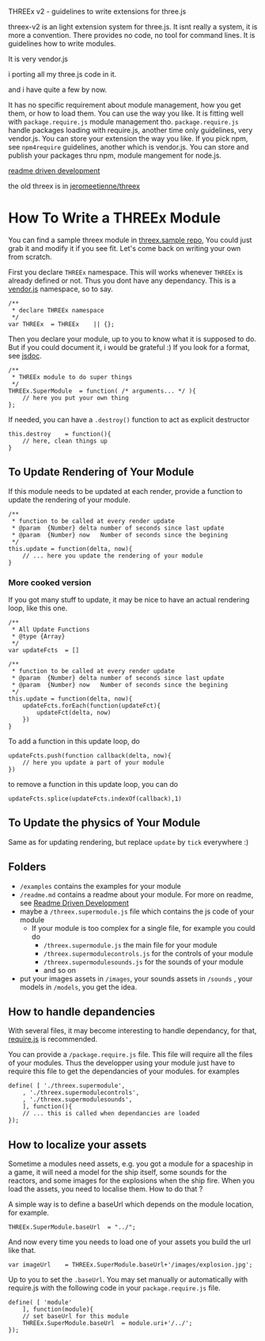 THREEx v2 - guidelines to write extensions for three.js 

threex-v2 is an light extension system for three.js.
It isnt really a system, it is more a convention.
There provides no code, no tool for command lines.
It is guidelines how to write modules.

It is very vendor.js

i porting all my three.js code in it.

and i have quite a few by now.


It has no specific requirement about module management, how you get them, 
or how to load them.
You can use the way you like.
It is fitting well with ```package.require.js``` module management tho.
```package.require.js``` handle packages loading with require.js, another time only guidelines, very vendor.js.
You can store your extension the way you like.
If you pick npm, see ```npm4require``` guidelines, another which is vendor.js.
You can store and publish your packages thru npm, module mangement for node.js.

[readme driven development](http://tom.preston-werner.com/2010/08/23/readme-driven-development.html)

the old threex is in [jeromeetienne/threex](https://github.com/jeromeetienne/threex-v0)


How To Write a THREEx Module
============================

You can find a sample threex module in 
[threex.sample repo](https://github.com/jeromeetienne/threex.sample), 
You could just grab it and modify it if you see fit.
Let's come back on writing your own from scratch.

First you declare ```THREEx``` namespace. This will works whenever ```THREEx``` 
is already defined or not. Thus you dont have any dependancy. This is a [vendor.js]()
namespace, so to say.

```
/**
 * declare THREEx namespace
 */
var THREEx	= THREEx	|| {};
```

Then you declare your module, up to you to know what it is supposed to do. But if you 
could document it, i would be grateful :)
If you look for a format, see [jsdoc](http://usejsdoc.org/).

```
/**
 * THREEx module to do super things
 */
THREEx.SuperModule	= function( /* arguments... */ ){
	// here you put your own thing
};
```

If needed, you can have a ```.destroy()``` function to act as explicit destructor

```
this.destroy	= function(){
	// here, clean things up
}
```

## To Update Rendering of Your Module

If this module needs to be updated at each render, provide a function to update the
rendering of your module.

```
/**
 * function to be called at every render update
 * @param  {Number} delta number of seconds since last update
 * @param  {Number} now   Number of seconds since the begining
 */
this.update	= function(delta, now){
	// ... here you update the rendering of your module
}
```

### More cooked version

If you got many stuff to update, it may be nice to have an actual rendering
loop, like this one.

```
/**
 * All Update Functions
 * @type {Array}
 */
var updateFcts	= []

/**
 * function to be called at every render update
 * @param  {Number} delta number of seconds since last update
 * @param  {Number} now   Number of seconds since the begining
 */
this.update	= function(delta, now){
	updateFcts.forEach(function(updateFct){
		updateFct(delta, now)
	})
}
```

To add a function in this update loop, do

```
updateFcts.push(function callback(delta, now){
	// here you update a part of your module
})
```

to remove a function in this update loop, you can do

```
updateFcts.splice(updateFcts.indexOf(callback),1)
```

## To Update the physics of Your Module

Same as for updating rendering, but replace ```update``` by ```tick``` everywhere :)

## Folders

* ```/examples``` contains the examples for your module
* ```/readme.md``` contains a readme about your module. 
For more on readme, see [Readme Driven Development](http://tom.preston-werner.com/2010/08/23/readme-driven-development.html)
* maybe a ```/threex.supermodule.js``` file which contains the js code of your module
  * If your module is too complex for a single file, for example you could do
    * ```/threex.supermodule.js``` the main file for your module
    * ```/threex.supermodulecontrols.js``` for the controls of your module
    * ```/threex.supermodulesounds.js``` for the sounds of your module
    * and so on
* put your images assets in ```/images```, your sounds assets in ```/sounds```
, your models in ```/models```, you get the idea.

## How to handle depandencies

With several files, it may become interesting to handle dependancy, for that, 
[require.js](http://requirejs.org/) is recommended.

You can provide a ```/package.require.js``` file.
This file will require all the files of your modules.
Thus the developper using your module just have to require this file to get
the dependancies of your modules.
for examples
  
```
define( [ './threex.supermodule',
	, './threex.supermodulecontrols',
	, './threex.supermodulesounds',
	], function(){
	// ... this is called when dependancies are loaded
});
```

## How to localize your assets

Sometime a modules need assets, e.g. you got a module for a spaceship in a game, it will
need a model for the ship itself, some sounds for the reactors, and some images for the 
explosions when the ship fire. 
When you load the assets, you need to localise them. How to do that ?

A simple way is to define a baseUrl which depends on the module location, for example.

```
THREEx.SuperModule.baseUrl	= "../";
```

And now every time you needs to load one of your assets you build the url like that.

```
var imageUrl	= THREEx.SuperModule.baseUrl+'/images/explosion.jpg';
```

Up to you to set the ```.baseUrl```. You may set manually or automatically
with require.js with the following code in your ```package.require.js``` file.

```
define( [ 'module'
	], function(module){
	// set baseUrl for this module
	THREEx.SuperModule.baseUrl	= module.uri+'/../';
});
```

